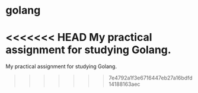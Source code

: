 # golang
<<<<<<< HEAD
My practical assignment for studying Golang.
=======
My practical assignment for studying Golang.
>>>>>>> 7e4792a1f3e6716447eb27a16bdfd14188163aec
